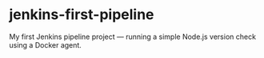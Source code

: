 # jenkins-first-pipeline
My first Jenkins pipeline project — running a simple Node.js version check using a Docker agent.
